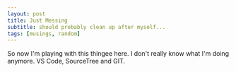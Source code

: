 ```yaml
---
layout: post
title: Just Messing 
subtitle: should probably clean up after myself...
tags: [musings, random]
---
```


So now I'm playing with this thingee here. I don't really know what I'm doing anymore. VS Code, SourceTree and GIT. 
